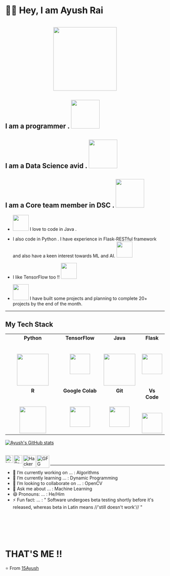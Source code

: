 # 👋🏻 Hey, I am Ayush Rai
<div align="center">
	<br>
	<img src="https://media.giphy.com/media/p4NLw3I4U0idi/giphy.gif" width="200" height="200">
</div>

## I am a programmer . <img src="https://media.giphy.com/media/xT9IgzoKnwFNmISR8I/giphy.gif" width=90 height=90> 
## I am a Data Science avid . <img src="https://media.giphy.com/media/3osxYc2axjCJNsCXyE/giphy.gif" width=90 height=90> 
## I am a Core team member in DSC . <img src="https://media.giphy.com/media/eIahGoLu190H4EASVU/giphy.gif" width=90 height=90> 

- <img src="https://seeklogo.com/images/J/java-logo-7F8B35BAB3-seeklogo.com.png" width=50 height=50>  I love to code in Java . 

- I also code in Python . I have experience in Flask-RESTful framework and also have a keen interest towards ML and AI. <img src="https://media.giphy.com/media/LMt9638dO8dftAjtco/giphy.gif" width=50 height=50><br>

-  I like TensorFlow too !! <img src="https://media.giphy.com/media/SU2ic3wTfuC6JhD1lA/giphy.gif" width=50 height=50>  <br>

- <img src="https://media.giphy.com/media/lKvZmLmHNaI80/giphy.gif" width=50 height=50>  I have built some projects and planning to complete 20+ projects by the end of the month.<br>

---------------------------------------------------


## My Tech Stack

<table>
  <tbody>
    <tr valign="top">
      <td width="25%" align="center">
	      <span><strong>Python</strong></span><br><br><br>
        <img height="100px" src="https://i.pinimg.com/originals/ca/00/60/ca0060f3414e6e20b75983acddafad53.gif">
      </td>
      <td width="25%" align="center">
	      <span><strong>TensorFlow</strong></span><br><br><br>
        <img height="64px" src="https://media.giphy.com/media/SU2ic3wTfuC6JhD1lA/giphy.gif">
      </td>
      <td width="25%" align="center">
        <span><strong>Java</strong></span><br><br><br>
        <img height="100px" src="https://www.probytes.net/wp-content/uploads/2019/07/java-logo-vector-768x768.png">
      </td>
      <td width="25%" align="center">
        <span><strong>Flask</strong></span><br><br><br>
        <img height="64px" src="https://miro.medium.com/max/876/1*0G5zu7CnXdMT9pGbYUTQLQ.png">
      </td>
     </tr>
    <tr valign="top">
      <td width="35%" align="center">
        <span><strong>R</strong></span><br><br><br>
        <img height="84px" src="https://cityu-bioinformatics.netlify.app/img/headers/R5r.png">
      </td>
      <td width="25%" align="center">
        <span><strong>Google Colab</strong></span><br><br><br>
        <img height="64px" src="https://miro.medium.com/max/496/0*cbr_9kvPaWDbocSm.jpeg">
      </td>
      <td width="25%" align="center">
        <span><strong>Git</strong></span><br><br><br>
        <img height="64px" src="https://media.giphy.com/media/kH1DBkPNyZPOk0BxrM/giphy.gif">
      </td>
      <td width="25%" align="center">
        <span><strong>Vs Code</strong></span><br><br><br>
        <img height="64px" src="https://media4.giphy.com/media/SS8CV2rQdlYNLtBCiF/giphy.gif">
      </td>
    </tr>

  </tbody>
</table>

[![Ayush's GitHub stats](https://github-readme-stats.vercel.app/api?username=15Ayush)](https://github.com/anuraghazra/github-readme-stats)

<br>

  <a href="https://www.linkedin.com/in/ayush-rai-778302171/">
    <img align="left" alt="Linkedin" width="24px" src="https://github.com/TheDudeThatCode/TheDudeThatCode/blob/master/Assets/Linkedin.svg" />
  </a>
  <a href="work.15Ayush@rediffmail.com">
    <img align="left" alt="Rediff" width="26px" src="https://play-lh.googleusercontent.com/hGSAM4FBuxjt7J8UyAc6hhukWSH2RR9_OPZ9Qf5Ui09RL9O_n3q217WEYzqqYpdnQYEr" />
  </a>
  <a href="https://www.hackerrank.com/ayushrai15">
    <img align="left" alt="HackerRank" width="40px" src="https://upload.wikimedia.org/wikipedia/commons/4/40/HackerRank_Icon-1000px.png" />
   </a>
  <a href="https://auth.geeksforgeeks.org/user/imposter22/practice/">
    <img align="left" alt="GFG" width="40px" src="https://user-images.githubusercontent.com/70145826/131970745-8b6ac6e9-23ab-4920-9748-82b21f7e2f16.png" />
   </a>
  
<br>

-----------------------------------------------------

- 🔭 I’m currently working on ... :  Algorithms
- 🌱 I’m currently learning ... :  Dynamic Programming
- 👯 I’m looking to collaborate on ... :  OpenCV
- 💬 Ask me about ... :  Machine Learning
- 😄 Pronouns: ... :  He/Him
- ⚡ Fun fact: ... :  " Software undergoes beta testing shortly before it's released, whereas beta in Latin means //'still doesn't work'// "


<br><br><br><br>

# THAT'S ME !!

⭐️ From [15Ayush](https://github.com/15Ayush)
